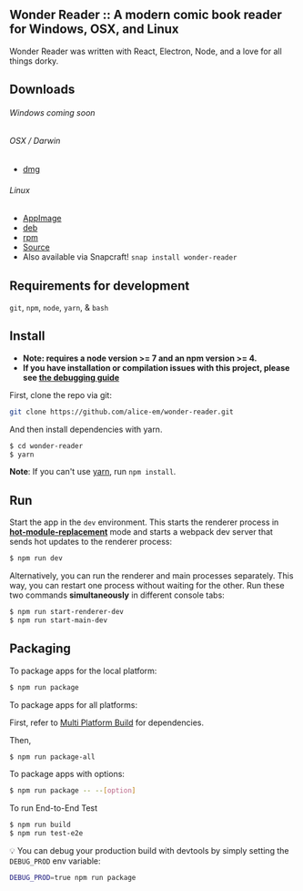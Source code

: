 ## Wonder Reader :: A modern comic book reader for Windows, OSX, and Linux
Wonder Reader was written with React, Electron, Node, and a love for all things dorky.

## Downloads
###### Windows coming soon

###### OSX / Darwin
* [dmg](https://github.com/alice-em/wonder-reader/blob/master/release/Wonder%20Reader-1.0.0.dmg)
###### Linux
* [AppImage](https://github.com/alice-em/wonder-reader/blob/master/release/wonder-reader-1.0.0-x86_64.AppImage)
* [deb](https://github.com/alice-em/wonder-reader/blob/master/release/wonder-reader_1.0.0_amd64.deb)
* [rpm](https://github.com/alice-em/wonder-reader/blob/master/release/wonder-reader-1.0.0.x86_64.rpm)
* [Source](https://github.com/alice-em/wonder-reader/blob/master/release/wonder-reader-1.0.0.tar.xz)
* Also available via Snapcraft!
`snap install wonder-reader`

## Requirements for development
`git`, `npm`, `node`, `yarn`, & `bash`

## Install

* **Note: requires a node version >= 7 and an npm version >= 4.**
* **If you have installation or compilation issues with this project, please see [the debugging guide](https://github.com/chentsulin/electron-react-boilerplate/issues/400)**

First, clone the repo via git:

```bash
git clone https://github.com/alice-em/wonder-reader.git
```

And then install dependencies with yarn.

```bash
$ cd wonder-reader
$ yarn
```
**Note**: If you can't use [yarn](https://github.com/yarnpkg/yarn), run `npm install`.

## Run

Start the app in the `dev` environment. This starts the renderer process in [**hot-module-replacement**](https://webpack.js.org/guides/hmr-react/) mode and starts a webpack dev server that sends hot updates to the renderer process:

```bash
$ npm run dev
```

Alternatively, you can run the renderer and main processes separately. This way, you can restart one process without waiting for the other. Run these two commands **simultaneously** in different console tabs:

```bash
$ npm run start-renderer-dev
$ npm run start-main-dev
```

## Packaging

To package apps for the local platform:

```bash
$ npm run package
```

To package apps for all platforms:

First, refer to [Multi Platform Build](https://www.electron.build/multi-platform-build) for dependencies.

Then,
```bash
$ npm run package-all
```

To package apps with options:

```bash
$ npm run package -- --[option]
```

To run End-to-End Test

```bash
$ npm run build
$ npm run test-e2e
```

:bulb: You can debug your production build with devtools by simply setting the `DEBUG_PROD` env variable:
```bash
DEBUG_PROD=true npm run package
```
